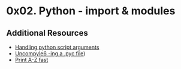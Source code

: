 # 0x02. Python - import & modules

## Additional Resources
- [Handling python script arguments](https://stackoverflow.com/questions/8542725/how-can-i-print-all-arguments-passed-to-a-python-script)
- [Uncompyle6 -ing a .pyc file](https://askubuntu.com/questions/153823/how-to-run-a-pyc-compiled-python-file#:~:text=To%20decompile%20compiled%20.pyc%20python3%20files%2C%20I%20used,created%20with%20the%20same%20existing%20.pyc%20file%20name.))
- [Print A-Z fast](https://stackoverflow.com/questions/3190122/python-how-to-print-range-a-z)
